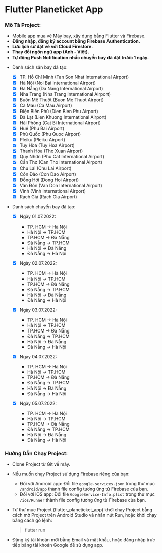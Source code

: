 # Flutter Planeticket App



### Mô Tả Project:

- Mobile app mua vé Máy bay, xây dựng bằng Flutter và Firebase.
- **Đăng nhập, đăng ký account bằng Firebase Authentication.**
- **Lưu lịch sử đặt vé với Cloud Firestore.**
- **Thay đổi ngôn ngữ app (Anh - Việt).**
- **Tự động Push Notification nhắc chuyến bay đã đặt trước 1 ngày.**

* Danh sách sân bay đã tạo:

	- [x] TP. Hồ Chí Minh (Tan Son Nhat International Airport)
	- [x] Hà Nội (Noi Bai International Airport)
	- [x] Đà Nẵng (Da Nang International Airport)
	- [x] Nha Trang (Nha Trang International Airport)
	- [x] Buôn Mê Thuột (Buon Me Thuot Airport)
	- [x] Cà Mau (Ca Mau Airport)
	- [x] Điện Biên Phủ (Dien Bien Phu Airport)
	- [x] Đà Lạt (Lien Khuong International Airport)
	- [x] Hải Phòng (Cat Bi International Airport)
	- [x] Huế (Phu Bai Airport)
	- [x] Phú Quốc (Phu Quoc Airport)
	- [x] Pleiku (Pleiku Airport)
	- [x] Tuy Hòa (Tuy Hoa Airport)
	- [x] Thanh Hóa (Tho Xuan Airport)
	- [x] Quy Nhơn (Phu Cat International Airport)
	- [x] Cần Thơ (Can Tho International Airport)
	- [x] Chu Lai (Chu Lai Airport)
	- [x] Côn Đảo (Con Dao Airport)
	- [x] Đồng Hới (Dong Hoi Airport)
	- [x] Vân Đồn (Van Don International Airport)
	- [x] Vinh (Vinh International Airport)
	- [x] Rạch Giá (Rach Gia Airport)

* Danh sách chuyến bay đã tạo:

	- [x] Ngày 01.07.2022:
		+ TP. HCM -> Hà Nội
		+ Hà Nội -> TP.HCM
		+ TP.HCM -> Đà Nẵng
		+ Đà Nẵng -> TP.HCM
		+ Hà Nội -> Đà Nẵng
		+ Đà Nẵng -> Hà Nội

	- [x] Ngày 02.07.2022:
		+ TP. HCM -> Hà Nội
		+ Hà Nội -> TP.HCM
		+ TP.HCM -> Đà Nẵng
		+ Đà Nẵng -> TP.HCM
		+ Hà Nội -> Đà Nẵng
		+ Đà Nẵng -> Hà Nội

	- [x] Ngày 03.07.2022:
		+ TP. HCM -> Hà Nội
		+ Hà Nội -> TP.HCM
		+ TP.HCM -> Đà Nẵng
		+ Đà Nẵng -> TP.HCM
		+ Hà Nội -> Đà Nẵng
		+ Đà Nẵng -> Hà Nội

	- [x] Ngày 04.07.2022:
		+ TP. HCM -> Hà Nội
		+ Hà Nội -> TP.HCM
		+ TP.HCM -> Đà Nẵng
		+ Đà Nẵng -> TP.HCM
		+ Hà Nội -> Đà Nẵng
		+ Đà Nẵng -> Hà Nội

	- [x] Ngày 05.07.2022:
		+ TP. HCM -> Hà Nội
		+ Hà Nội -> TP.HCM
		+ TP.HCM -> Đà Nẵng
		+ Đà Nẵng -> TP.HCM
		+ Hà Nội -> Đà Nẵng
		+ Đà Nẵng -> Hà Nội



### Hướng Dẫn Chạy Project:

- Clone Project từ Git về máy.

- Nếu muốn chạy Project sử dụng Firebase riêng của bạn:
    + Đối với Android app:
        Đổi file `google-services.json` trong thư mục `/android/app` thành file config tương ứng từ Firebase của bạn.
    + Đối với iOS app:
        Đổi file `GoogleService-Info.plist` trong thư mục `/ios/Runner` thành file config tương ứng từ Firebase của bạn.

- Từ thư mục Project (flutter_planeticket_app) khởi chạy Project bằng cách mở Project trên Android Studio và nhấn nút Run, hoặc khởi chạy bằng cách gõ lệnh:
    > flutter run

- Đăng ký tài khoản mới bằng Email và mật khẩu, hoặc đăng nhập trực tiếp bằng tài khoản Google để sử dụng app.